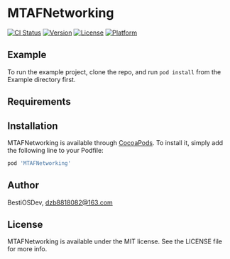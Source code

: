 # MTAFNetworking

[![CI Status](https://img.shields.io/travis/BestiOSDev/MTAFNetworking.svg?style=flat)](https://travis-ci.org/BestiOSDev/MTAFNetworking)
[![Version](https://img.shields.io/cocoapods/v/MTAFNetworking.svg?style=flat)](https://cocoapods.org/pods/MTAFNetworking)
[![License](https://img.shields.io/cocoapods/l/MTAFNetworking.svg?style=flat)](https://cocoapods.org/pods/MTAFNetworking)
[![Platform](https://img.shields.io/cocoapods/p/MTAFNetworking.svg?style=flat)](https://cocoapods.org/pods/MTAFNetworking)

## Example

To run the example project, clone the repo, and run `pod install` from the Example directory first.

## Requirements

## Installation

MTAFNetworking is available through [CocoaPods](https://cocoapods.org). To install
it, simply add the following line to your Podfile:

```ruby
pod 'MTAFNetworking'
```

## Author

BestiOSDev, dzb8818082@163.com

## License

MTAFNetworking is available under the MIT license. See the LICENSE file for more info.
